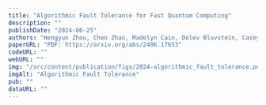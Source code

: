 ```yaml
---
title: "Algorithmic Fault Tolerance for Fast Quantum Computing"
description: ""
publishDate: "2024-06-25"
authors: "Hengyun Zhou, Chen Zhao, Madelyn Cain, Dolev Bluvstein, Casey Duckering, Hong-Ye Hu, Sheng-Tao Wang, Aleksander Kubica, Mikhail D. Lukin"
paperURL: "PDF: https://arxiv.org/abs/2406.17653"
codeURL: ""
webURL: ""
img: "/src/content/publication/figs/2024-algorithmic_fault_tolerance.png"
imgAlt: "Algorithmic Fault Tolerance"
pub: ""
dataURL: ""
---
```

